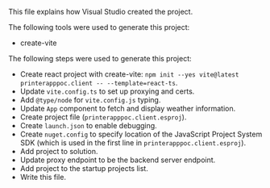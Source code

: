 This file explains how Visual Studio created the project.

The following tools were used to generate this project:
- create-vite

The following steps were used to generate this project:
- Create react project with create-vite: `npm init --yes vite@latest printerapppoc.client -- --template=react-ts`.
- Update `vite.config.ts` to set up proxying and certs.
- Add `@type/node` for `vite.config.js` typing.
- Update `App` component to fetch and display weather information.
- Create project file (`printerapppoc.client.esproj`).
- Create `launch.json` to enable debugging.
- Create `nuget.config` to specify location of the JavaScript Project System SDK (which is used in the first line in `printerapppoc.client.esproj`).
- Add project to solution.
- Update proxy endpoint to be the backend server endpoint.
- Add project to the startup projects list.
- Write this file.
